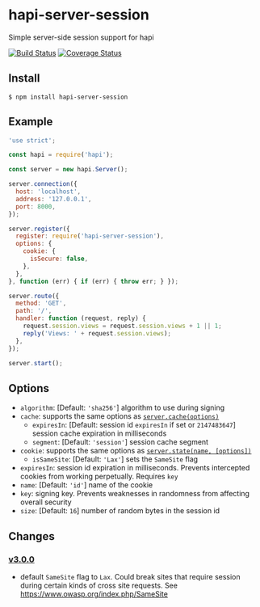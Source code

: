 # hapi-server-session

Simple server-side session support for hapi

[![Build Status](https://travis-ci.org/btmorex/hapi-server-session.svg?branch=master)](https://travis-ci.org/btmorex/hapi-server-session) [![Coverage Status](https://coveralls.io/repos/btmorex/hapi-server-session/badge.svg?branch=master&service=github)](https://coveralls.io/github/btmorex/hapi-server-session?branch=master)

## Install


    $ npm install hapi-server-session


## Example

```javascript
'use strict';

const hapi = require('hapi');

const server = new hapi.Server();

server.connection({
  host: 'localhost',
  address: '127.0.0.1',
  port: 8000,
});

server.register({
  register: require('hapi-server-session'),
  options: {
    cookie: {
      isSecure: false,
    },
  },
}, function (err) { if (err) { throw err; } });

server.route({
  method: 'GET',
  path: '/',
  handler: function (request, reply) {
    request.session.views = request.session.views + 1 || 1;
    reply('Views: ' + request.session.views);
  },
});

server.start();
```

## Options

- `algorithm`: [Default: `'sha256'`] algorithm to use during signing
- `cache`: supports the same options as [`server.cache(options)`](http://hapijs.com/api#servercacheoptions)
    - `expiresIn`: [Default: session id `expiresIn` if set or `2147483647`] session cache expiration in milliseconds
    - `segment`: [Default: `'session'`] session cache segment
- `cookie`: supports the same options as [`server.state(name, [options])`](http://hapijs.com/api#serverstatename-options)
    - `isSameSite`: [Default: `'Lax'`] sets the `SameSite` flag
- `expiresIn`: session id expiration in milliseconds. Prevents intercepted cookies from working perpetually. Requires `key`
- `name`: [Default: `'id'`] name of the cookie
- `key`: signing key. Prevents weaknesses in randomness from affecting overall security
- `size`: [Default: `16`] number of random bytes in the session id

## Changes

### [v3.0.0](https://github.com/btmorex/hapi-server-session/compare/v2.0.5...v3.0.0)

- default `SameSite` flag to `Lax`. Could break sites that require session during certain kinds of cross site requests. See <https://www.owasp.org/index.php/SameSite>
